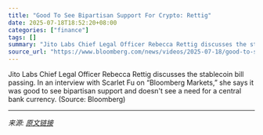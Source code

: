 ```yaml
---
title: "Good To See Bipartisan Support For Crypto: Rettig"
date: 2025-07-18T18:52:20+08:00
categories: ["finance"]
tags: []
summary: "Jito Labs Chief Legal Officer Rebecca Rettig discusses the stablecoin bill passing. In an interview with Scarlet Fu on “Bloomberg Markets,” she says it was good to see bipartisan support and doesn't s"
source_url: "https://www.bloomberg.com/news/videos/2025-07-18/good-to-see-bipartisan-support-for-crypto-rettig-video"
---
```


Jito Labs Chief Legal Officer Rebecca Rettig discusses the stablecoin bill passing. In an interview with Scarlet Fu on “Bloomberg Markets,” she says it was good to see bipartisan support and doesn't see a need for a central bank currency. (Source: Bloomberg)

---

*来源: [原文链接](https://www.bloomberg.com/news/videos/2025-07-18/good-to-see-bipartisan-support-for-crypto-rettig-video)*
